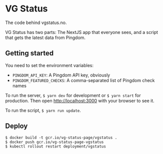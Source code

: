 # VG Status

The code behind vgstatus.no.

VG Status has two parts: The NextJS app that everyone sees, and a script that gets
the latest data from Pingdom.

## Getting started

You need to set the environment variables:

* `PINGDOM_API_KEY`: A Pingdom API key, obviously
* `PINGDOM_FEATURED_CHECKS`: A comma-separated list of Pingdom check names

To run the server, `$ yarn dev` for development or `$ yarn start` for production. Then open
[http://localhost:3000](http://localhost:3000) with your browser to see it.

To run the script, `$ yarn run update`.

## Deploy

```
$ docker build -t gcr.io/vg-status-page/vgstatus .
$ docker push gcr.io/vg-status-page-vgstatus
$ kubectl rollout restart deployment/vgstatus
```
